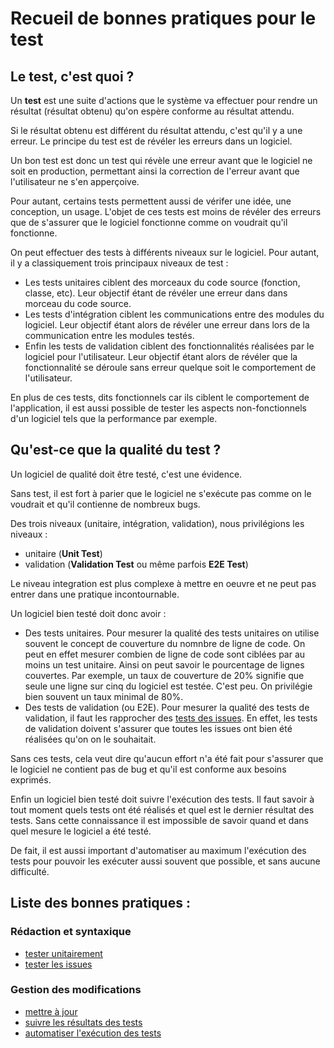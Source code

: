 Recueil de bonnes pratiques pour le test
===============================================

Le test, c'est quoi ?
---------------------

Un **test** est une suite d'actions que le système va effectuer pour rendre un résultat (résultat obtenu) qu'on espère conforme au résultat attendu.

Si le résultat obtenu est différent du résultat attendu, c'est qu'il y a une erreur. Le principe du test est de révéler les erreurs dans un logiciel.

Un bon test est donc un test qui révèle une erreur avant que le logiciel ne soit en production, permettant ainsi la correction de l'erreur avant que l'utilisateur ne s'en apperçoive.

Pour autant, certains tests permettent aussi de vérifer une idée, une conception, un usage. L'objet de ces tests est moins de révéler des erreurs que de s'assurer que le logiciel fonctionne comme on voudrait qu'il fonctionne.

On peut effectuer des tests à différents niveaux sur le logiciel. Pour autant, il y a classiquement trois principaux niveaux de test :

* Les tests unitaires ciblent des morceaux du code source (fonction, classe, etc). Leur objectif étant de révéler une erreur dans dans morceau du code source.
* Les tests d'intégration ciblent les communications entre des modules du logiciel. Leur objectif étant alors de révéler une erreur dans lors de la communication entre les modules testés.
* Enfin les tests de validation ciblent des fonctionnalités réalisées par le logiciel pour l'utilisateur. Leur objectif étant alors de révéler que la fonctionnalité se déroule sans erreur quelque soit le comportement de l'utilisateur.

En plus de ces tests, dits fonctionnels car ils ciblent le comportement de l'application, il est aussi possible de tester les aspects non-fonctionnels d'un logiciel tels que la performance par exemple.

Qu'est-ce que la qualité du test ?
----------------------------------

Un logiciel de qualité doit être testé, c'est une évidence.

Sans test, il est fort à parier que le logiciel ne s'exécute pas comme on le voudrait et qu'il contienne de nombreux bugs.

Des trois niveaux (unitaire, intégration, validation), nous privilégions les niveaux :

* unitaire (**Unit Test**)
* validation (**Validation Test** ou même parfois **E2E Test**)

Le niveau integration est plus complexe à mettre en oeuvre et ne peut pas entrer dans une pratique incontournable.

Un logiciel bien testé doit donc avoir :

* Des tests unitaires. Pour mesurer la qualité des tests unitaires on utilise souvent le concept de couverture du nomnbre de ligne de code. On peut en effet mesurer combien de ligne de code sont ciblées par au moins un test unitaire. Ainsi on peut savoir le pourcentage de lignes couvertes. Par exemple, un taux de couverture de 20% signifie que seule une ligne sur cinq du logiciel est testée. C'est peu. On privilégie bien souvent un taux minimal de 80%.
* Des tests de validation (ou E2E). Pour mesurer la qualité des tests de validation, il faut les rapprocher des [tests des issues](../issue/test.md). En effet, les tests de validation doivent s'assurer que toutes les issues ont bien été réalisées qu'on on le souhaitait.

Sans ces tests, cela veut dire qu'aucun effort n'a été fait pour s'assurer que le logiciel ne contient pas de bug et qu'il est conforme aux besoins exprimés.

Enfin un logiciel bien testé doit suivre l'exécution des tests. Il faut savoir à tout moment quels tests ont été réalisés et quel est le dernier résultat des tests. Sans cette connaissance il est impossible de savoir quand et dans quel mesure le logiciel a été testé.

De fait, il est aussi important d'automatiser au maximum l'exécution des tests pour pouvoir les exécuter aussi souvent que possible, et sans aucune difficulté.

Liste des bonnes pratiques :
----------------------------

### Rédaction et syntaxique

* [tester unitairement](unit.md)
* [tester les issues](validation.md)

### Gestion des modifications

* [mettre à jour](update.md)
* [suivre les résultats des tests](suivre.md)
* [automatiser l'exécution des tests](automatiser.md)
